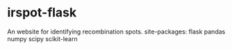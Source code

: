 # irspot-flask
An website for identifying recombination spots.
site-packages:
  flask
  pandas
  numpy
  scipy
  scikit-learn
